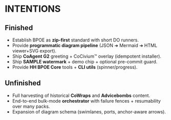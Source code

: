 # INTENTIONS

## Finished
- Establish BPOE as **zip-first** standard with short DO runners.
- Provide **programmatic diagram pipeline** (JSON ➜ Mermaid ➜ HTML viewer+SVG export).
- Ship **CoAgent G2** greeting + CoCivium™ overlay (idempotent installer).
- Ship **SAMPLE watermark** + demo chip + optional pre-commit guard.
- Provide **HH BPOE Core** tools + **CLI utils** (spinner/progress).

## Unfinished
- Full harvesting of historical **CoWraps** and **Advicebombs** content.
- End-to-end bulk-mode **orchestrator** with failure fences + resumability over many packs.
- Expansion of diagram schema (swimlanes, ports, anchor-aware arrows).